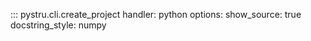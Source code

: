 ::: pystru.cli.create_project
    handler: python
    options:
      show_source: true
      docstring_style: numpy